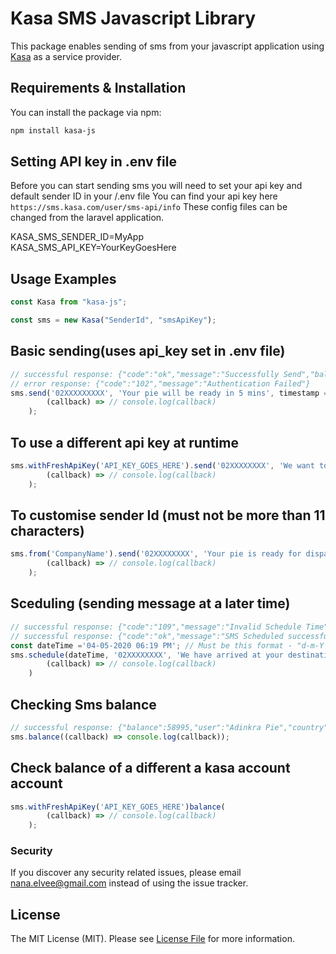 # Kasa SMS Javascript Library

This package enables sending of sms from your javascript application using [Kasa](https://sms.kasa.com) as a service provider.

## Requirements & Installation

You can install the package via npm:

```bash
npm install kasa-js
```

## Setting API key in .env file

Before you can start sending sms you will need to set your api key and default sender ID in your /.env file
You can find your api key here `https://sms.kasa.com/user/sms-api/info`
These config files can be changed from the laravel application.

<!-- /.env file -->

KASA_SMS_SENDER_ID=MyApp\
KASA_SMS_API_KEY=YourKeyGoesHere

## Usage Examples

```js
const Kasa from "kasa-js";

const sms = new Kasa("SenderId", "smsApiKey");
```

## Basic sending(uses api_key set in .env file)

```js
// successful response: {"code":"ok","message":"Successfully Send","balance":58995,"user":"Adinkra Pie"}
// error response: {"code":"102","message":"Authentication Failed"}
sms.send('02XXXXXXXXX', 'Your pie will be ready in 5 mins', timestamp = 'In case you want to schedule',
        (callback) => // console.log(callback)
    );
```

## To use a different api key at runtime

```js
sms.withFreshApiKey('API_KEY_GOES_HERE').send('02XXXXXXXX', 'We want to confirm your destination. Adum post office right?', null,
        (callback) => // console.log(callback)
    );
```

## To customise sender Id (must not be more than 11 characters)

```js
sms.from('CompanyName').send('02XXXXXXXX', 'Your pie is ready for dispatch.', null,
        (callback) => // console.log(callback)
    );
```

## Sceduling (sending message at a later time)

```js
// successful response: {"code":"109","message":"Invalid Schedule Time"}
// successful response: {"code":"ok","message":"SMS Scheduled successfully.","balance":58995,"user":"Adinkra Pie"}
const dateTime ='04-05-2020 06:19 PM'; // Must be this format - "d-m-Y h:i A"
sms.schedule(dateTime, '02XXXXXXXX', 'We have arrived at your destination.',
        (callback) => // console.log(callback)
    )
```

## Checking Sms balance

```js
// successful response: {"balance":58995,"user":"Adinkra Pie","country":"Ghana"}
sms.balance((callback) => console.log(callback));
```

## Check balance of a different a kasa account account

```js
sms.withFreshApiKey('API_KEY_GOES_HERE')balance(
        (callback) => // console.log(callback)
    );
```

### Security

If you discover any security related issues, please email nana.elvee@gmail.com instead of using the issue tracker.

## License

The MIT License (MIT). Please see [License File](LICENSE.md) for more information.
